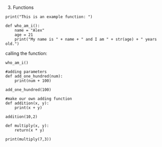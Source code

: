 3. Functions

```python3
print("This is an example function: ")

def who_am_i():
	name = "Alex"
	age = 21
	print("My name is " + name + " and I am " + str(age) + " years old.")
```

calling the function:
```python3
who_am_i()
```

```python3
#adding parameters
def add_one_hundred(num):
	print(num + 100)
	
add_one_hundred(100)
```

```python3
#make our own adding function
def addition(x, y):
	print(x + y)
	
addition(10,2)

def multiply(x, y):
	return(x * y)

print(multiply(7,3))
```

